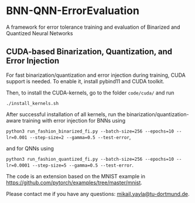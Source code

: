 # BNN-QNN-ErrorEvaluation
A framework for error tolerance training and evaluation of Binarized and Quantized Neural Networks

## CUDA-based Binarization, Quantization, and Error Injection

For fast binarization/quantization and error injection during training, CUDA support is needed. To enable it, install pybind11 and CUDA toolkit.

Then, to install the CUDA-kernels, go to the folder ```code/cuda/``` and run

```./install_kernels.sh```

After successful installation of all kernels, run the binarization/quantization-aware training with error injection for BNNs using

```python3 run_fashion_binarized_fi.py --batch-size=256 --epochs=10 --lr=0.001 --step-size=2 --gamma=0.5 --test-error```,

and for QNNs using

```python3 run_fashion_quantized_fi.py --batch-size=256 --epochs=10 --lr=0.0001 --step-size=5 --gamma=0.5 --test-error```.

The code is an extension based on the MNIST example in https://github.com/pytorch/examples/tree/master/mnist.

Please contact me if you have any questions: mikail.yayla@tu-dortmund.de.
